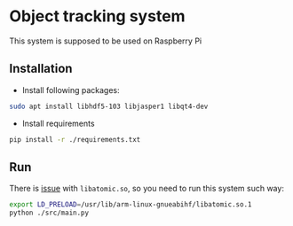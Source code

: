 # Object tracking system

This system is supposed to be used on Raspberry Pi

## Installation

* Install following packages:
```bash
sudo apt install libhdf5-103 libjasper1 libqt4-dev
```
* Install requirements
```bash
pip install -r ./requirements.txt
```

## Run
There is [issue](https://github.com/piwheels/packages/issues/59#issuecomment-553321689) with `libatomic.so`, so you need to run this system such way:  
```bash
export LD_PRELOAD=/usr/lib/arm-linux-gnueabihf/libatomic.so.1
python ./src/main.py
```

